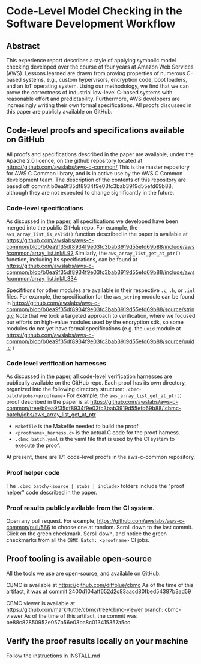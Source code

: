 # Code-Level Model Checking in the Software Development Workflow

## Abstract
This experience report describes a style of applying symbolic model checking
  developed over the course of four years at Amazon Web Services (AWS).
Lessons learned are drawn from proving properties of numerous C-based systems,
  e.g., custom hypervisors, encryption code, boot loaders, and an IoT
  operating system.
Using our methodology, we find that we can prove the correctness of industrial
  low-level C-based systems with reasonable effort and predictability.
Furthermore, AWS developers are increasingly writing
  their own formal specifications.
All proofs discussed in this paper are publicly available on GitHub.

## Code-level proofs and specifications available on GitHub
All proofs and specifications described in the paper are available, under the Apache 2.0 licence, on the github repository located at https://github.com/awslabs/aws-c-common/
This is the master repository for AWS C Common library, and is in active use by the AWS C Common development team.
The description of the contents of this repository are based off commit b0ea9f35df8934f9e03fc3bab3919d55efd69b88, although they are not expected to change significantly in the future.

### Code-level specifications
As discussed in the paper, all specifications we developed have been merged into the public GitHub repo.
For example, the `aws_array_list_is_valid()` function described in the paper is available at https://github.com/awslabs/aws-c-common/blob/b0ea9f35df8934f9e03fc3bab3919d55efd69b88/include/aws/common/array_list.inl#L92
Similarly, the `aws_array_list_get_at_ptr()` function, including its specifications, can be found at
https://github.com/awslabs/aws-c-common/blob/b0ea9f35df8934f9e03fc3bab3919d55efd69b88/include/aws/common/array_list.inl#L334

Specifitions for other modules are available in their respective `.c`, `.h`, or `.inl` files.
For example, the specification for the `aws_string` module can be found in https://github.com/awslabs/aws-c-common/blob/b0ea9f35df8934f9e03fc3bab3919d55efd69b88/source/string.c
Note that we took a targeted approach to verification, where we focused our efforts on high-value modules used by the encryption sdk, so some modules do not yet have formal specifications (e.g. the `uuid` module at https://github.com/awslabs/aws-c-common/blob/b0ea9f35df8934f9e03fc3bab3919d55efd69b88/source/uuid.c )

### Code level verification harnesses
As discussed in the paper, all code-level verification harnesses are publically available on the GitHub repo.
Each proof has its own directory, organized into the following directory structure: `.cbmc-batch/jobs/<proofname>`
For example, the `aws_array_list_get_at_ptr()` proof described in the paper is at https://github.com/awslabs/aws-c-common/tree/b0ea9f35df8934f9e03fc3bab3919d55efd69b88/.cbmc-batch/jobs/aws_array_list_get_at_ptr

- `Makefile` is the Makefile needed to build the proof
- `<proofname>_harness.c>` is the actual C code for the proof harness.
- `.cbmc_batch.yaml` is the yaml file that is used by the CI system to execute the proof.

At present, there are 171 code-level proofs in the aws-c-common repository.

### Proof helper code
The `.cbmc_batch/<source | stubs | include>` folders include the "proof helper" code described in the paper.

### Proof results publicly avilable from the CI system.
Open any pull request.
For example, https://github.com/awslabs/aws-c-common/pull/566 to choose one at random.
Scroll down to the last commit.
Click on the green checkmark.
Scroll down, and notice the green checkmarks from all the `CBMC Batch: <proofname>` CI jobs.

## Proof tooling is available open-source
All the tools we use are open-source, and available on GitHub.

CBMC is available at https://github.com/diffblue/cbmc
As of the time of this artifact, it was at commit 2400d104aff652d2c83aacd80fbed54387b3ad59

CBMC viewer is available at https://github.com/markrtuttle/cbmc/tree/cbmc-viewer
branch: cbmc-viewer
As of the time of this artifact, the commit was be88c82850952e057b56e03ba8c013415357a5cc

## Verify the proof results locally on your machine
Follow the instructions in INSTALL.md
